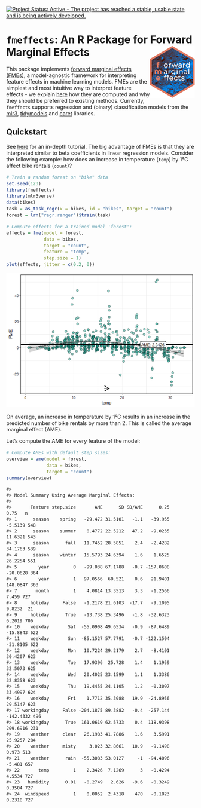 
<!-- README.md is generated from README.Rmd. Please edit that file -->

[![Project Status: Active - The project has reached a stable, usable
state and is being actively
developed.](https://www.repostatus.org/badges/latest/active.svg)](https://www.repostatus.org/#active)

# **`fmeffects`**: An R Package for Forward Marginal Effects <img src="man/figures/logo.png" align="right" alt="" width="120" />

This package implements [forward marginal effects
(FMEs)](https://arxiv.org/abs/2201.08837), a model-agnostic framework
for interpreting feature effects in machine learning models. FMEs are
the simplest and most intuitive way to interpret feature effects - we
explain
[here](https://holgstr.github.io/fmeffects/articles/fme_theory.html) how
they are computed and why they should be preferred to existing methods.
Currently, `fmeffects` supports regression and (binary) classification
models from the [mlr3](https://mlr3learners.mlr-org.com/),
[tidymodels](https://www.tidymodels.org/find/parsnip/) and
[caret](https://topepo.github.io/caret/available-models.html) libraries.

## Quickstart

See [here](https://holgstr.github.io/fmeffects/articles/fmeffects.html)
for an in-depth tutorial. The big advantage of FMEs is that they are
interpreted similar to beta coefficients in linear regression models.
Consider the following example: how does an increase in temperature
(`temp`) by 1°C affect bike rentals (`count`)?

``` r
# Train a random forest on "bike" data
set.seed(123)
library(fmeffects)
library(mlr3verse)
data(bikes)
task = as_task_regr(x = bikes, id = "bikes", target = "count")
forest = lrn("regr.ranger")$train(task)
```

``` r
# Compute effects for a trained model 'forest':
effects = fme(model = forest,
              data = bikes,
              target = "count",
              feature = "temp",
              step.size = 1)
plot(effects, jitter = c(0.2, 0))
```

![](man/figures/unnamed-chunk-3-1.png)<!-- -->

On average, an increase in temperature by 1°C results in an increase in
the predicted number of bike rentals by more than 2. This is called the
average marginal effect (AME).

Let’s compute the AME for every feature of the model:

``` r
# Compute AMEs with default step sizes:
overview = ame(model = forest,
               data = bikes,
               target = "count")
summary(overview)
```

    #> 
    #> Model Summary Using Average Marginal Effects:
    #> 
    #>       Feature step.size       AME      SD SD/AME      0.25      0.75   n
    #> 1      season    spring   -29.472 31.5101   -1.1   -39.955   -5.5139 548
    #> 2      season    summer    0.4772 22.5212   47.2   -9.0235   11.6321 543
    #> 3      season      fall   11.7452 28.5851    2.4   -2.4282   34.1763 539
    #> 4      season    winter   15.5793 24.6394    1.6    1.6525   26.2254 551
    #> 5        year         0   -99.038 67.1788   -0.7 -157.0608  -20.0628 364
    #> 6        year         1   97.0566  60.521    0.6   21.9401  148.0847 363
    #> 7       month         1    4.0814 13.3513    3.3   -1.2566     7.459 727
    #> 8     holiday     False   -1.2178 21.6103  -17.7   -9.1095    9.8232  21
    #> 9     holiday      True   -13.738 25.3496   -1.8  -32.6323    6.2019 706
    #> 10    weekday       Sat  -55.0908 49.6534   -0.9  -87.6489  -15.8843 622
    #> 11    weekday       Sun  -85.1527 57.7791   -0.7 -122.1504  -31.8105 622
    #> 12    weekday       Mon   10.7224 29.2179    2.7   -8.4101   30.4207 623
    #> 13    weekday       Tue   17.9396  25.728    1.4    1.1959   32.5073 625
    #> 14    weekday       Wed   20.4025 23.1599    1.1    1.3386   32.8358 623
    #> 15    weekday       Thu   19.4455 24.1105    1.2   -0.3097   33.4997 624
    #> 16    weekday       Fri    1.7712 35.3088   19.9  -24.8956   29.5147 623
    #> 17 workingday     False -204.1875 89.3882   -0.4  -257.144 -142.4332 496
    #> 18 workingday      True  161.0619 62.5733    0.4  118.9398  209.6916 231
    #> 19    weather     clear   26.1983 41.7886    1.6    3.5991   25.9257 284
    #> 20    weather     misty     3.023 32.8661   10.9   -9.1498     0.973 513
    #> 21    weather      rain  -55.3083 53.0127     -1  -94.4096    -5.481 657
    #> 22       temp         1    2.3426  7.1269      3   -0.4294    4.5534 727
    #> 23   humidity      0.01   -0.2749   2.626   -9.6   -0.3249    0.3504 727
    #> 24  windspeed         1    0.0052  2.4318    470   -0.1823    0.2318 727

